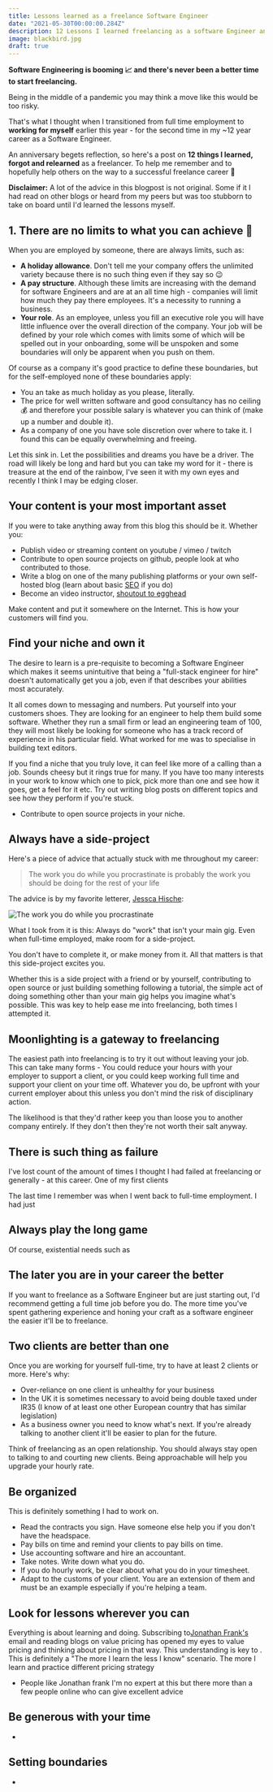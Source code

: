 ```yaml
---
title: Lessons learned as a freelance Software Engineer
date: "2021-05-30T00:00:00.284Z"
description: 12 Lessons I learned freelancing as a software Engineer and Consultant
image: blackbird.jpg
draft: true
---
```


__Software Engineering is booming 📈 and there's never been a better time to start freelancing.__

Being in the middle of a pandemic you may think a move like this would be too risky.

That's what I thought when I transitioned from full time employment to __working for myself__ earlier this year - for the second time in my ~12 year career as a Software Engineer.

An anniversary begets reflection, so here's a post on __12 things I learned, forgot and relearned__ as a freelancer. To help me remember and to hopefully help others on the way to a successful freelance career 🙏

__Disclaimer:__ A lot of the advice in this blogpost is not original. Some if it I had read on other blogs or heard from my peers but was too stubborn to take on board until I'd learned the lessons myself.

## 1. There are no limits to what you can achieve 🚀

When you are employed by someone, there are always limits, such as:

- __A holiday allowance__. Don't tell me your company offers the unlimited variety because there is no such thing even if they say so 😉
- __A pay structure__. Although these limits are increasing with the demand for software Engineers and are at an all time high - companies will limit how much they pay there employees. It's a necessity to running a business.
- __Your role__. As an employee, unless you fill an executive role you will have little influence over the overall direction of the company. Your job will be defined by your role which comes with limits some of which will be spelled out in your onboarding, some will be unspoken and some boundaries will only be apparent when you push on them.

Of course as a company it's good practice to define these boundaries, but for the self-employed none of these boundaries apply:

- You an take as much holiday as you please, literally.
- The price for well written software and good consultancy has no ceiling 💰 and therefore your possible salary is whatever you can think of (make up a number and double it).
- As a company of one you have sole discretion over where to take it. I found this can be equally overwhelming and freeing.

Let this sink in. Let the possibilities and dreams you have be a driver. The road will likely be long and hard but you can take my word for it - there is treasure at the end of the rainbow, I've seen it with my own eyes and recently I think I may be edging closer.

## Your content is your most important asset

If you were to take anything away from this blog this should be it. Whether you:

- Publish video or streaming content on youtube / vimeo / twitch
- Contribute to open source projects on github, people look at who contributed to those.
- Write a blog on one of the many publishing platforms or your own self-hosted blog (learn about basic [SEO](https://developer.mozilla.org/en-US/docs/Glossary/SEO) if you do)
- Become an video instructor, [shoutout to egghead](https://howtoegghead.com/)

Make content and put it somewhere on the Internet. This is how your customers will find you.

## Find your niche and own it

The desire to learn is a pre-requisite to becoming a Software Engineer which makes it seems unintuitive that being a "full-stack engineer for hire" doesn't automatically get you a job, even if that describes your abilities most accurately.

It all comes down to messaging and numbers. Put yourself into your customers shoes. They are looking for an engineer to help them build some software. Whether they run a small firm or lead an engineering team of 100, they will most likely be looking for someone who has a track record of experience in his particular field. What worked for me was to specialise in building text editors.

If you find a niche that you truly love, it can feel like more of a calling than a job. Sounds cheesy but it rings true for many. If you have too many interests in your work to know which one to pick, pick more than one and see how it goes, get a feel for it etc. Try out writing blog posts on different topics and see how they perform if you're stuck.

- Contribute to open source projects in your niche.

## Always have a side-project

Here's a piece of advice that actually stuck with me throughout my career:

> The work you do while you procrastinate is probably the work you should be doing for the rest of your life

The advice is by my favorite letterer, [Jessca Hische](https://www.jessicahische.is/):

![The work you do while you procrastinate](Procrastiworking.jpeg)

What I took from it is this: Always do "work" that isn't your main gig. Even when full-time employed, make room for a side-project.

You don't have to complete it, or make money from it. All that matters is that this side-project excites you.

Whether this is a side project with a friend or by yourself, contributing to open source or just building something following a tutorial, the simple act of doing something other than your main gig helps you imagine what's possible. This was key to help ease me into freelancing, both times I attempted it.

## Moonlighting is a gateway to freelancing

The easiest path into freelancing is to try it out without leaving your job. This can take many forms - You could reduce your hours with your employer to support a client, or you could keep working full time and support your client on your time off. Whatever you do, be upfront with your current employer about this unless you don't mind the risk of disciplinary action.

The likelihood is that they'd rather keep you than loose you to another company entirely. If they don't then they're not worth their salt anyway.

## There is such thing as failure

I've lost count of the amount of times I thought I had failed at freelancing or generally - at this career. One of my first clients

The last time I remember was when I went back to full-time employment. I had just

## Always play the long game

Of course, existential needs such as

## The later you are in your career the better

If you want to freelance as a Software Engineer but are just starting out, I'd recommend getting a full time job before you do. The more time you've spent gathering experience and honing your craft as a software engineer the easier it'll be to freelance.

## Two clients are better than one

Once you are working for yourself full-time, try to have at least 2 clients or more. Here's why:

- Over-reliance on one client is unhealthy for your business
- In the UK it is sometimes necessary to avoid being double taxed under IR35 (I know of at least one other European country that has similar legislation)
- As a business owner you need to know what's next. If you're already talking to another client it'll be easier to plan for the future.

Think of freelancing as an open relationship. You should always stay open to talking to and courting new clients. Being approachable will help you upgrade your hourly rate.

## Be organized

This is definitely something I had to work on.

- Read the contracts you sign. Have someone else help you if you don't have the headspace.
- Pay bills on time and remind your clients to pay bills on time.
- Use accounting software and hire an accountant.
- Take notes. Write down what you do.
- If you do hourly work, be clear about what you do in your timesheet.
- Adapt to the customs of your client. You are an extension of them and must be an example especially if you're helping a team.

## Look for lessons wherever you can

Everything is about learning and doing. Subscribing to[Jonathan Frank's](https://jonathanstark.com/) email and reading blogs on value pricing has opened my eyes to value pricing and thinking about pricing in that way. This understanding is key to . This is definitely a "The more I learn the less I know" scenario. The more I learn and practice different pricing strategy
- People like Jonathan frank
I'm no expert at this but there more than a few people online who can give excellent advice

## Be generous with your time

- 

## Setting boundaries

- 